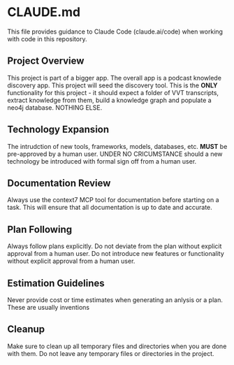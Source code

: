 # CLAUDE.md

This file provides guidance to Claude Code (claude.ai/code) when working with code in this repository.

## Project Overview

This project is part of a bigger app.  The overall app is a podcast knowlede discovery app.  This project will seed the discovery tool.  This is the **ONLY** functionality for this project - it should expect a folder of VVT transcripts, extract knowledge from them, build a knowledge graph and populate a neo4j database.  NOTHING ELSE.

## Technology Expansion

The intrudction of new tools, frameworks, models, databases, etc. **MUST** be pre-approved by a human user.  UNDER NO CRICUMSTANCE should a new technology be introduced with formal sign off from a human user.

## Documentation Review

Always use the context7 MCP tool for documentation before starting on a task.  This will ensure that all documentation is up to date and accurate.

## Plan Following

Always follow plans explicitly.  Do not deviate from the plan without explicit approval from a human user.  Do not introduce new features or functionality without explicit approval from a human user.

## Estimation Guidelines

Never provide cost or time estimates when generating an anlysis or a plan.  These are usually inventions

## Cleanup

Make sure to clean up all temporary files and directories when you are done with them.  Do not leave any temporary files or directories in the project.